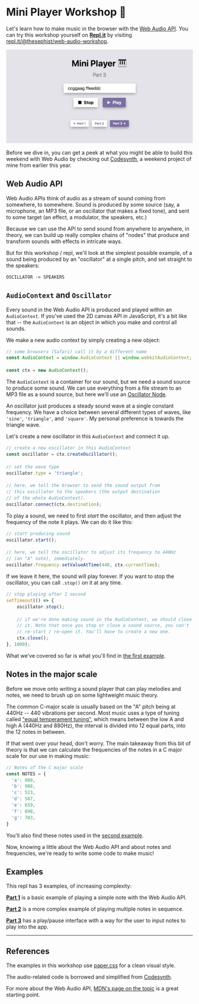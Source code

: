 # Mini Player Workshop 🎹

Let's learn how to make music in the browser with the [Web Audio API](https://developer.mozilla.org/en-US/docs/Web/API/Web_Audio_API). You can try this workshop yourself on [**Repl.it**](https://repl.it/~) by visiting [repl.it/@thesephist/web-audio-workshop](https://repl.it/@thesephist/web-audio-workshop#README.md).

![Screenshot](screenshot.jpg)

Before we dive in, you can get a peek at what you might be able to build this weekend with Web Audio by checking out [Codesynth](https://codesynth.surge.sh), a weekend project of mine from earlier this year.

## Web Audio API

Web Audio APIs think of audio as a stream of sound coming from somewhere, to somewhere. Sound is produced by some source (say, a microphone, an MP3 file, or an oscillator that makes a fixed tone), and sent to some target (an effect, a modulator, the speakers, etc.)

Because we can use the API to send sound from anywhere to anywhere, in theory, we can build up really complex chains of "nodes" that produce and transform sounds with effects in intricate ways.

But for this workshop / repl, we'll look at the simplest possible example, of a sound being produced by an "oscillator" at a single pitch, and set straight to the speakers:

```
OSCILLATOR -> SPEAKERS
```

## `AudioContext` and `Oscillator`

Every sound in the Web Audio API is produced and played within an `AudioContext`. If you've used the 2D canvas API in JavaScript, it's a bit like that -- the `AudioContext` is an object in which you make and control all sounds.

We make a new audio context by simply creating a new object:

```js
// some browsers (Safari) call it by a different name
const AudioContext = window.AudioContext || window.webkitAudioContext;

const ctx = new AudioContext();
```

The `AudioContext` is a container for our sound, but we need a sound source to produce some sound. We can use everything from a file stream to an MP3 file as a sound source, but here we'll use an [Oscillator Node](https://developer.mozilla.org/en-US/docs/Web/API/OscillatorNode).

An oscillator just produces a steady sound wave at a single constant frequency. We have a choice between several different types of waves, like `'sine'`, `'triangle'`, and `'square'`. My personal preference is towards the triangle wave.

Let's create a new oscillator in this `AudioContext` and connect it up.

```js
// create a new oscillator in this AudioContext
const oscillator = ctx.createOscillator();

// set the wave type
oscillator.type = 'triangle';

// here, we tell the browser to send the sound output from
// this oscillator to the speakers (the output destination
// of the whole AudioContext).
oscillator.connect(ctx.destination);
```

To play a sound, we need to first _start_ the oscillator, and then adjust the frequency of the note it plays. We can do it like this:

```js
// start producing sound
oscillator.start();

// here, we tell the oscillator to adjust its frequency to 440Hz
// (an "A" note), immediately.
oscillator.frequency.setValueAtTime(440, ctx.currentTime);
```

If we leave it here, the sound will play forever. If you want to stop the oscillator, you can call `.stop()` on it at any time.

```js
// stop playing after 1 second
setTimeout(() => {
    oscillator.stop();

    // if we're done making sound in the AudioContext, we should close
    // it. Note that once you stop or close a sound source, you can't
    // re-start / re-open it. You'll have to create a new one.
    ctx.close();
}, 1000);
```

What we've covered so far is what you'll find in [the first example](https://web-audio-workshop--thesephist.repl.co/basic.html).

## Notes in the major scale

Before we move onto writing a sound player that can play melodies and notes, we need to brush up on some lightweight music theory.

The common C-major scale is usually based on the "A" pitch being at 440Hz -- 440 vibrations per second. Most music uses a type of tuning called ["equal temperament tuning"](https://en.wikipedia.org/wiki/Equal_temperament), which means between the low A and high A (440Hz and 880Hz), the interval is divided into 12 equal parts, into the 12 notes in between.

If that went over your head, don't worry. The main takeaway from this bit of theory is that we can calculate the frequencies of the notes in a C major scale for our use in making music:

```js
// Notes of the C major scale
const NOTES = {
  'a': 880,
  'b': 988,
  'c': 523,
  'd': 587,
  'e': 659,
  'f': 698,
  'g': 783,
}
```

You'll also find these notes used in the [second example](https://repl.it/@thesephist/web-audio-workshop#js/intro.js).

Now, knowing a little about the Web Audio API and about notes and frequencies, we're ready to write some code to make music!

## Examples

This repl has 3 examples, of increasing complexity:

[**Part 1**](https://web-audio-workshop--thesephist.repl.co/basic.html) is a basic example of playing a simple note with the Web Audio API.

[**Part 2**](https://web-audio-workshop--thesephist.repl.co/intro.html) is a more complex example of playing multiple notes in sequence.

[**Part 3**](https://web-audio-workshop--thesephist.repl.co) has a play/pause interface with a way for the user to input notes to play into the app.

---

## References

The examples in this workshop use [paper.css](https://thesephist.github.io/paper.css/) for a clean visual style.

The audio-related code is borrowed and simplified from [Codesynth](https://github.com/thesephist/codesynth).

For more about the Web Audio API, [MDN's page on the topic](https://developer.mozilla.org/en-US/docs/Web/API/Web_Audio_API) is a great starting point.